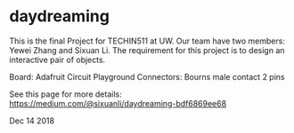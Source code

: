 # daydreaming

This is the final Project for TECHIN511 at UW. 
Our team have two members: Yewei Zhang and Sixuan Li.
The requirement for this project is to design an interactive pair of objects. 

Board: Adafruit Circuit Playground
Connectors: Bourns male contact 2 pins

See this page for more details: https://medium.com/@sixuanli/daydreaming-bdf6869ee68

Dec 14 2018
